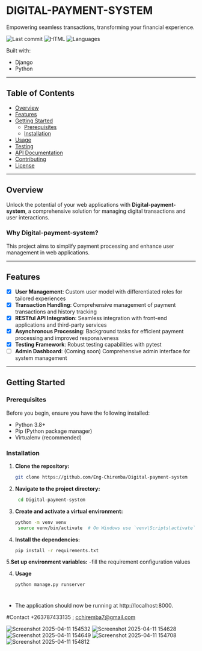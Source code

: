 # DIGITAL-PAYMENT-SYSTEM

Empowering seamless transactions, transforming your financial experience.

![Last commit](https://img.shields.io/badge/last_commit-today-brightgreen) ![HTML](https://img.shields.io/badge/HTML-52.3%25-orange) ![Languages](https://img.shields.io/badge/languages-3-blue)

Built with:
- Django
- Python

---

## Table of Contents

- [Overview](#overview)
- [Features](#features)
- [Getting Started](#getting-started)
  - [Prerequisites](#prerequisites)
  - [Installation](#installation)
- [Usage](#usage)
- [Testing](#testing)
- [API Documentation](#api-documentation)
- [Contributing](#contributing)
- [License](#license)

---

## Overview

Unlock the potential of your web applications with **Digital-payment-system**, a comprehensive solution for managing digital transactions and user interactions.

### Why Digital-payment-system?

This project aims to simplify payment processing and enhance user management in web applications.

---

## Features

- [x] **User Management**: Custom user model with differentiated roles for tailored experiences
- [x] **Transaction Handling**: Comprehensive management of payment transactions and history tracking
- [x] **RESTful API Integration**: Seamless integration with front-end applications and third-party services
- [x] **Asynchronous Processing**: Background tasks for efficient payment processing and improved responsiveness
- [x] **Testing Framework**: Robust testing capabilities with pytest
- [ ] **Admin Dashboard**: (Coming soon) Comprehensive admin interface for system management

---

## Getting Started

### Prerequisites

Before you begin, ensure you have the following installed:

- Python 3.8+
- Pip (Python package manager)
- Virtualenv (recommended)

### Installation

1. **Clone the repository:**
   ```bash
   git clone https://github.com/Eng-Chiremba/Digital-payment-system

2. **Navigate to the project directory:**
   ```bash
    cd Digital-payment-system

3. **Create and activate a virtual environment:**
   ```bash
   python -m venv venv
    source venv/bin/activate  # On Windows use `venv\Scripts\activate`

4. **Install the dependencies:**
   ```bash
   pip install -r requirements.txt
5.**Set up environment variables:**
-fill the requirement configuration values 

4. **Usage**
   ```bash
   python manage.py runserver
# 

- The application should now be running at http://localhost:8000.

#Contact +263787433135 ; cchiremba7@gmail.com

![Screenshot 2025-04-11 154532](https://github.com/user-attachments/assets/ff319e31-6ca9-4ec1-a17c-58a244330683)
![Screenshot 2025-04-11 154628](https://github.com/user-attachments/assets/93f85901-8264-4f56-a4bc-44bc4d09cb00)
![Screenshot 2025-04-11 154649](https://github.com/user-attachments/assets/e503e695-54a3-4405-a676-508748e37c6c)
![Screenshot 2025-04-11 154708](https://github.com/user-attachments/assets/a89cf62c-2732-4315-90ab-de1f5f385107)
![Screenshot 2025-04-11 154812](https://github.com/user-attachments/assets/68de0a09-17bd-4628-af30-3318ecff2a9b)

